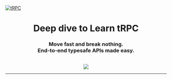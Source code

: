 <a href="https://trpc.io/" target="_blank" rel="noopener">
  <picture>
    <source media="(prefers-color-scheme: dark)" srcset="https://assets.trpc.io/www/trpc-readme-dark.png" />
    <img alt="tRPC" src="https://assets.trpc.io/www/trpc-readme.png" />
  </picture>
</a>

<div align="center">
  <h1>Deep dive to Learn tRPC</h1>
  <h3>Move fast and break nothing.<br />End-to-end typesafe APIs made easy.</h3>
  <br />
<img src="https://hits.seeyoufarm.com/api/count/incr/badge.svg?url=https%3A%2F%2Fgithub.com%2FMhinHub%2Fdeep-dive-trpc&count_bg=%23252525&title_bg=%23427EDD&icon=&icon_color=%23E7E7E7&title=hits&edge_flat=false"/>
</div>

  <hr />
